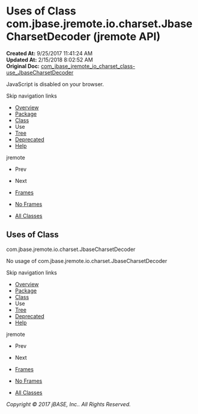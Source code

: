 # Uses of Class com.jbase.jremote.io.charset.JbaseCharsetDecoder (jremote   API)

**Created At:** 9/25/2017 11:41:24 AM  
**Updated At:** 2/15/2018 8:02:52 AM  
**Original Doc:** [com_jbase_jremote_io_charset_class-use_JbaseCharsetDecoder](https://docs.jbase.com/39252-class-use/com_jbase_jremote_io_charset_class-use_JbaseCharsetDecoder)  

<!--<br>    try {<br>        if (location.href.indexOf('is-external=true') == -1) {<br>            parent.document.title="Uses of Class com.jbase.jremote.io.charset.JbaseCharsetDecoder (jremote   API)";<br>        }<br>    }<br>    catch(err) {<br>    }<br>//-->
JavaScript is disabled on your browser.

Skip navigation links

- [Overview](../../../../../../overview-summary.html)
- [Package](/39251-charset/com_jbase_jremote_io_charset_package-summary)
- [Class](/39251-charset/com_jbase_jremote_io_charset_JbaseCharsetDecoder "class in com.jbase.jremote.io.charset")
- Use
- [Tree](/39251-charset/com_jbase_jremote_io_charset_package-tree)
- [Deprecated](../../../../../../deprecated-list.html)
- [Help](../../../../../../help-doc.html)


jremote <br>

- Prev
- Next


- [Frames](../../../../../../index.html?com/jbase/jremote/io/charset/class-use//39252-class-use/com_jbase_jremote_io_charset_class-use_JbaseCharsetDecoder)
- [No Frames](/39252-class-use/com_jbase_jremote_io_charset_class-use_JbaseCharsetDecoder)


- [All Classes](../../../../../../allclasses-noframe.html)


<!--<br>  allClassesLink = document.getElementById("allclasses\_navbar\_top");<br>  if(window==top) {<br>    allClassesLink.style.display = "block";<br>  }<br>  else {<br>    allClassesLink.style.display = "none";<br>  }<br>  //-->

## Uses of Class
com.jbase.jremote.io.charset.JbaseCharsetDecoder

No usage of com.jbase.jremote.io.charset.JbaseCharsetDecoder

Skip navigation links

- [Overview](../../../../../../overview-summary.html)
- [Package](/39251-charset/com_jbase_jremote_io_charset_package-summary)
- [Class](/39251-charset/com_jbase_jremote_io_charset_JbaseCharsetDecoder "class in com.jbase.jremote.io.charset")
- Use
- [Tree](/39251-charset/com_jbase_jremote_io_charset_package-tree)
- [Deprecated](../../../../../../deprecated-list.html)
- [Help](../../../../../../help-doc.html)


jremote <br>

- Prev
- Next


- [Frames](../../../../../../index.html?com/jbase/jremote/io/charset/class-use//39252-class-use/com_jbase_jremote_io_charset_class-use_JbaseCharsetDecoder)
- [No Frames](/39252-class-use/com_jbase_jremote_io_charset_class-use_JbaseCharsetDecoder)


- [All Classes](../../../../../../allclasses-noframe.html)


<!--<br>  allClassesLink = document.getElementById("allclasses\_navbar\_bottom");<br>  if(window==top) {<br>    allClassesLink.style.display = "block";<br>  }<br>  else {<br>    allClassesLink.style.display = "none";<br>  }<br>  //-->

*Copyright © 2017 jBASE, Inc.. All Rights Reserved.*

